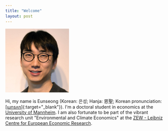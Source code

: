 ```yaml
---
title: "Welcome"
layout: post
---
```

<img src="assets\img\pic.jpg" width="200">

Hi, my name is Eunseong (Korean: 은성; Hanja: 恩聖; Korean pronunciation: [[ɯnsʌŋ]](assets\audio\pronounciation.mp3){:target="_blank"}). I'm a doctoral student in economics at the [University of Mannheim](https://www.uni-mannheim.de/en/). I am also fortunate to be part of the vibrant research unit "Environmental and Climate Economics" at the [ZEW - Leibniz Centre for European Economic Research](https://www.zew.de/en).
